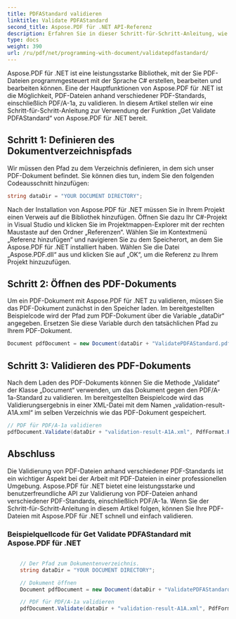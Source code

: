```yaml
---
title: PDFAStandard validieren
linktitle: Validate PDFAStandard
second_title: Aspose.PDF für .NET API-Referenz
description: Erfahren Sie in dieser Schritt-für-Schritt-Anleitung, wie Sie Aspose.PDF für .NET verwenden, um PDF-Dateien für PDFAStandard zu validieren.
type: docs
weight: 390
url: /ru/pdf/net/programming-with-document/validatepdfastandard/
---
```

Aspose.PDF für .NET ist eine leistungsstarke Bibliothek, mit der Sie PDF-Dateien programmgesteuert mit der Sprache C# erstellen, bearbeiten und bearbeiten können. Eine der Hauptfunktionen von Aspose.PDF für .NET ist die Möglichkeit, PDF-Dateien anhand verschiedener PDF-Standards, einschließlich PDF/A-1a, zu validieren. In diesem Artikel stellen wir eine Schritt-für-Schritt-Anleitung zur Verwendung der Funktion „Get Validate PDFAStandard“ von Aspose.PDF für .NET bereit. 

## Schritt 1: Definieren des Dokumentverzeichnispfads

Wir müssen den Pfad zu dem Verzeichnis definieren, in dem sich unser PDF-Dokument befindet. Sie können dies tun, indem Sie den folgenden Codeausschnitt hinzufügen:

```csharp
string dataDir = "YOUR DOCUMENT DIRECTORY";
```
Nach der Installation von Aspose.PDF für .NET müssen Sie in Ihrem Projekt einen Verweis auf die Bibliothek hinzufügen. Öffnen Sie dazu Ihr C#-Projekt in Visual Studio und klicken Sie im Projektmappen-Explorer mit der rechten Maustaste auf den Ordner „Referenzen“. Wählen Sie im Kontextmenü „Referenz hinzufügen“ und navigieren Sie zu dem Speicherort, an dem Sie Aspose.PDF für .NET installiert haben. Wählen Sie die Datei „Aspose.PDF.dll“ aus und klicken Sie auf „OK“, um die Referenz zu Ihrem Projekt hinzuzufügen.

## Schritt 2: Öffnen des PDF-Dokuments

Um ein PDF-Dokument mit Aspose.PDF für .NET zu validieren, müssen Sie das PDF-Dokument zunächst in den Speicher laden. Im bereitgestellten Beispielcode wird der Pfad zum PDF-Dokument über die Variable „dataDir“ angegeben. Ersetzen Sie diese Variable durch den tatsächlichen Pfad zu Ihrem PDF-Dokument.

```csharp
Document pdfDocument = new Document(dataDir + "ValidatePDFAStandard.pdf");
```

## Schritt 3: Validieren des PDF-Dokuments

Nach dem Laden des PDF-Dokuments können Sie die Methode „Validate“ der Klasse „Document“ verwenden, um das Dokument gegen den PDF/A-1a-Standard zu validieren. Im bereitgestellten Beispielcode wird das Validierungsergebnis in einer XML-Datei mit dem Namen „validation-result-A1A.xml“ im selben Verzeichnis wie das PDF-Dokument gespeichert.

```csharp
// PDF für PDF/A-1a validieren
pdfDocument.Validate(dataDir + "validation-result-A1A.xml", PdfFormat.PDF_A_1A);
```

## Abschluss

Die Validierung von PDF-Dateien anhand verschiedener PDF-Standards ist ein wichtiger Aspekt bei der Arbeit mit PDF-Dateien in einer professionellen Umgebung. Aspose.PDF für .NET bietet eine leistungsstarke und benutzerfreundliche API zur Validierung von PDF-Dateien anhand verschiedener PDF-Standards, einschließlich PDF/A-1a. Wenn Sie der Schritt-für-Schritt-Anleitung in diesem Artikel folgen, können Sie Ihre PDF-Dateien mit Aspose.PDF für .NET schnell und einfach validieren.

### Beispielquellcode für Get Validate PDFAStandard mit Aspose.PDF für .NET

```csharp

	// Der Pfad zum Dokumentenverzeichnis.
	string dataDir = "YOUR DOCUMENT DIRECTORY";

	// Dokument öffnen
	Document pdfDocument = new Document(dataDir + "ValidatePDFAStandard.pdf");

	// PDF für PDF/A-1a validieren
	pdfDocument.Validate(dataDir + "validation-result-A1A.xml", PdfFormat.PDF_A_1A);

```
